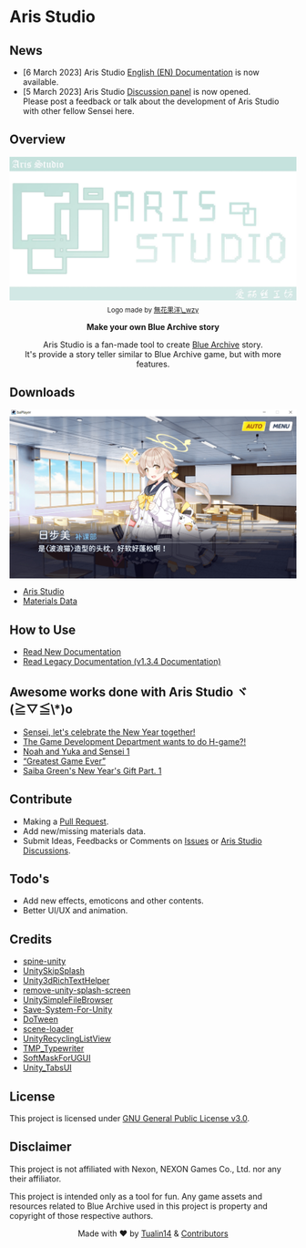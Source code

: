 # Aris Studio

## News

- [6 March 2023] Aris Studio [English (EN) Documentation](https://github.com/kiraio-moe/ArisStudio/wiki "English (EN) Documentation") is now available.
- [5 March 2023] Aris Studio [Discussion panel](https://github.com/kiraio-moe/ArisStudio/discussions "Discussion") is now opened.  
    Please post a feedback or talk about the development of Aris Studio with other fellow Sensei here.

## Overview

<div align="center">
    <img src="./IMG_Aris_Studio_Logo.jpg" alt="Aris Studio logo" title="Aris Studio logo">
    <sub>Logo made by <a href="https://b23.tv/RbW7CyF" title="無花果洋\_wzy">無花果洋\_wzy</a></sub>
    <p><b>Make your own Blue Archive story</b></p>
    <p>
    Aris Studio is a fan-made tool to create <a href="https://bluearchive.nexon.com/home" title="Blue Archive">Blue Archive</a> story.
    <br/>
    It's provide a story teller similar to Blue Archive game, but with more features.</p>
</div>

## Downloads

<img align="center" src="./IMG_Aris_Studio_Demo_Preview.png" alt="Demo preview image" title="Demo preview">

<br>

- [Aris Studio](https://github.com/Tualin14/ArisStudio/releases "Download Aris Studio")
- [Materials Data](https://oss.dza.vin/share@dzaaaaaa.com/baPlayer%E5%8F%AF%E7%94%A8%E7%B4%A0%E6%9D%90%E9%9B%86 "Download Materials Data")

## How to Use

- [Read New Documentation](https://github.com/kiraio-moe/ArisStudio/wiki "Read New Documentation")
- [Read Legacy Documentation (v1.3.4 Documentation)](https://github.com/Tualin14/ArisStudio/tree/1.3.4.BackUp/Doc "Read Legacy Documentation (v1.3.4 Documentation)")

## Awesome works done with Aris Studio ヾ(≧▽≦\\\*)o

- [Sensei, let's celebrate the New Year together!](https://b23.tv/9UdXBxk "Watch Sensei, let's celebrate the New Year together! on bilibili")
- [The Game Development Department wants to do H-game?!](https://b23.tv/QaqP4Ew "Watch The Game Development Department wants to do H-game?! on bilibili")
- [Noah and Yuka and Sensei 1](https://b23.tv/rkZMNXg "Watch Noah and Yuka and Sensei 1 on bilibili")
- [“Greatest Game Ever”](https://b23.tv/z18G8Fs "Watch “Greatest Game Ever” on bilibili")
- [Saiba Green's New Year's Gift Part. 1](https://b23.tv/V9oeqd5 "Watch Saiba Green's New Year's Gift Part. 1 on bilibili")

## Contribute

- Making a [Pull Request](https://github.com/Tualin14/ArisStudio/pulls).
- Add new/missing materials data.
- Submit Ideas, Feedbacks or Comments on [Issues](https://github.com/Tualin14/ArisStudio/issues "Issues") or [Aris Studio Discussions](https://github.com/kiraio-moe/ArisStudio/discussions/categories/ideas-feedbacks-suggestions).

## Todo's

- Add new effects, emoticons and other contents.
- Better UI/UX and animation.

## Credits

- [spine-unity](https://en.esotericsoftware.com/ "Visit spine-unity website")
- [UnitySkipSplash](https://github.com/psygames/UnitySkipSplash "Visit UnitySkipSplash GitHub repo")
- [Unity3dRichTextHelper](https://github.com/majecty/Unity3dRichTextHelper "Visit Unity3dRichTextHelper GitHub repo")
- [remove-unity-splash-screen](https://github.com/kiraio-moe/remove-unity-splash-screen "Visit remove-unity-splash-screen GitHub repo")
- [UnitySimpleFileBrowser](https://github.com/yasirkula/UnitySimpleFileBrowser "Visit UnitySimpleFileBrowser GitHub repo")
- [Save-System-For-Unity](https://github.com/IntoTheDev/Save-System-for-Unity "Visit Save-System-for-Unity GitHub repo")
- [DoTween](https://github.com/Demigiant/dotween "Visit DoTween GitHub repo")
- [scene-loader](https://github.com/Home-Alone-Studios/scene-loader "Visit scene-loader GitHub repo")
- [UnityRecyclingListView](https://github.com/sinbad/UnityRecyclingListView "Visit UnityRecyclingListView GitHub repo")
- [TMP_Typewriter](https://github.com/baba-s/TMP_Typewriter "Visit TMP_Typewriter GitHub repo")
- [SoftMaskForUGUI](https://github.com/mob-sakai/SoftMaskForUGUI "Visit SoftMaskForUGUI GitHub repo")
- [Unity_TabsUI](https://github.com/herbou/Unity_TabsUI "Visit Unity_TabsUI GitHub repo")

## License

This project is licensed under [GNU General Public License v3.0](./LICENSE "See LICENSE file").

## Disclaimer

This project is not affiliated with Nexon, NEXON Games Co., Ltd. nor any their affiliator.

This project is intended only as a tool for fun. Any game assets and resources related to Blue Archive used in this project is property and copyright of those respective authors.

<p align="center">Made with ❤️ by <a href="https://github.com/Tualin14/" title="Visit Tualin14 GitHub profile">Tualin14</a> & <a href="https://github.com/Tualin14/ArisStudio/graphs/contributors" title="See Contributors list">Contributors</a></p>
